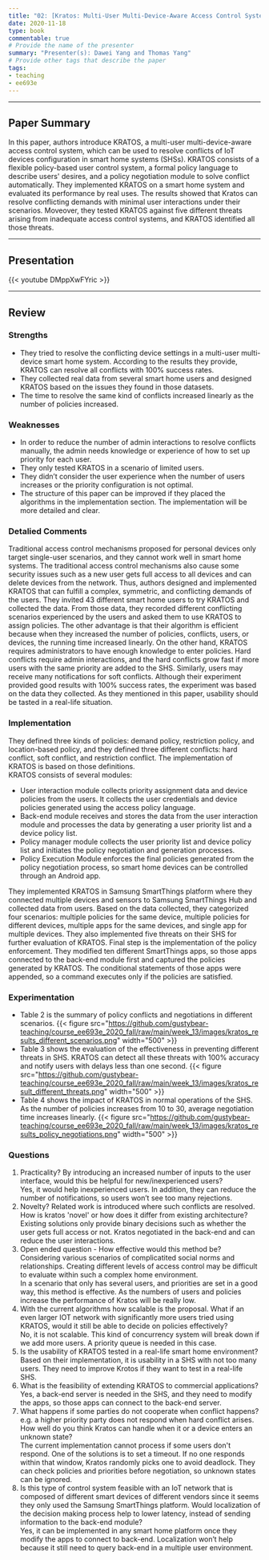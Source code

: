 ```yaml
---
title: "02: [Kratos: Multi-User Multi-Device-Aware Access Control System for the Smart Home] by [Amit Kumar Sikder, Leonardo Babun, Z. Berkay Celik, Abbas Acar, Hidayet Aksu, Patrick McDaniel, Engin Kirda, A. Selcuk Uluagac]"
date: 2020-11-18
type: book
commentable: true
# Provide the name of the presenter
summary: "Presenter(s): Dawei Yang and Thomas Yang"
# Provide other tags that describe the paper
tags:
- teaching
- ee693e
---
```

***
## Paper Summary
In this paper, authors introduce KRATOS, a multi-user multi-device-aware access control system,  which can be used to resolve conflicts of IoT devices configuration in smart home systems (SHSs). KRATOS consists of a flexible policy-based user control system, a formal policy language to describe users' desires, and a policy negotiation module to solve conflict automatically. They implemented KRATOS on a smart home system and evaluated its performance by real uses. The results showed that Kratos can resolve conflicting demands with minimal user interactions under their scenarios. Moveover, they tested KRATOS against five different threats arising from inadequate access control systems, and KRATOS identified all those threats.
***
## Presentation
{{< youtube DMppXwFYric >}}
***
## Review
### Strengths
- They tried to resolve the conflicting device settings in a multi-user multi-device smart home system. According to the results they provide, KRATOS can resolve all conflicts with 100% success rates.
- They collected real data from several smart home users and designed KRATOS based on the issues they found in those datasets.
- The time to resolve the same kind of conflicts increased linearly as the number of policies increased.
### Weaknesses
- In order to reduce the number of admin interactions to resolve conflicts manually, the admin needs knowledge or experience of how to set up priority for each user.
- They only tested KRATOS in a scenario of limited users.
- They didn’t consider the user experience when the number of users increases or the priority configuration is not optimal.
- The structure of this paper can be improved if they placed the algorithms in the implementation section. The implementation will be more detailed and clear.
### Detalied Comments
Traditional access control mechanisms proposed for personal devices only target single-user scenarios, and they cannot work well in smart home systems. The traditional access control mechanisms also cause some security issues such as a new user gets full access to all devices and can delete devices from the network. Thus, authors designed and implemented KRATOS that can fulfill a complex, symmetric, and conflicting demands of the users. They invited 43 different smart home users to try KRATOS and collected the data. From those data, they recorded different conflicting scenarios experienced by the users and asked them to use KRATOS to assign policies. The other advantage is that their algorithm is efficient because when they increased the number of policies, conflicts, users, or devices, the running time increased linearly.
On the other hand, KRATOS requires administrators to have enough knowledge to enter policies. Hard conflicts require admin interactions, and the hard conflicts grow fast if more users with the same priority are added to the SHS. Similarly, users may receive many notifications for soft conflicts. Although their experiment provided good results with 100% success rates, the experiment was based on the data they collected. As they mentioned in this paper, usability should be tasted in a real-life situation.
### Implementation
They defined three kinds of policies: demand policy, restriction policy, and location-based policy, and they defined three different conflicts: hard conflict, soft conflict, and restriction conflict. The implementation of KRATOS is based on those definitions.\
KRATOS consists of several modules:
- User interaction module collects priority assignment data and device policies from the users. It collects the user credentials and device policies generated using the access policy language.
- Back-end module receives and stores the data from the user interaction module and processes the data by generating a user priority list and a device policy list.
- Policy manager module collects the user priority list and device policy list and initiates the policy negotiation and generation processes.
- Policy Execution Module enforces the final policies generated from the policy negotiation process, so smart home devices can be controlled through an Android app.
 
 
They implemented KRATOS in Samsung SmartThings platform where they connected multiple devices and sensors to Samsung SmartThings Hub and collected data from users. Based on the data collected, they categorized four scenarios: multiple policies for the same device, multiple policies for different devices, multiple apps for the same devices, and single app for multiple devices. They also implemented five threats on their SHS for further evaluation of KRATOS. Final step is the implementation of the policy enforcement. They modified ten different SmartThings apps, so those apps connected to the back-end module first and captured the policies generated by KRATOS. The conditional statements of those apps were appended, so a command executes only if the policies are satisfied.
### Experimentation
- Table 2 is the summary of policy conflicts and negotiations in different scenarios.
{{< figure src="https://github.com/gustybear-teaching/course_ee693e_2020_fall/raw/main/week_13/images/kratos_results_different_scenarios.png" width="500" >}}
- Table 3 shows the evaluation of the effectiveness in preventing different threats in SHS. KRATOS can detect all these threats with 100% accuracy and notify users with delays less than one second.
{{< figure src="https://github.com/gustybear-teaching/course_ee693e_2020_fall/raw/main/week_13/images/kratos_result_different_threats.png" width="500" >}}
- Table 4 shows the impact of KRATOS in normal operations of the SHS. As the number of policies increases from 10 to 30, average negotiation time increases linearly.
{{< figure src="https://github.com/gustybear-teaching/course_ee693e_2020_fall/raw/main/week_13/images/kratos_results_policy_negotiations.png" width="500" >}}
### Questions
1. Practicality? By introducing an increased number of inputs to the user interface, would this be helpful for new/inexperienced users?\
Yes, it would help inexperienced users. In addition, they can reduce the number of notifications, so users won’t see too many rejections.
2. Novelty? Related work is introduced where such conflicts are resolved. How is kratos 'novel' or how does it differ from existing architecture?\
Existing solutions only provide binary decisions such as whether the user gets full access or not. Kratos negotiated in the back-end and can reduce the user interactions.
3. Open ended question - How effective would this method be? Considering various scenarios of complicatited social norms and relationships. Creating different levels of access control may be difficult to evaluate within such a complex home environment.\
In a scenario that only has several users, and priorities are set in a good way, this method is effective. As the numbers of users and policies increase the performance of Kratos will be really low.
4. With the current algorithms how scalable is the proposal. What if an even larger IOT network with significantly more users tried using KRATOS, would it still be able to decide on policies effectively?\
No, it is not scalable. This kind of concurrency system will break down if we add more users. A priority queue is needed in this case.
5. Is the usability of KRATOS tested in a real-life smart home environment?\
Based on their implementation, it is usability in a SHS with not too many users. They need to improve Krotos if they want to test in a real-life SHS.
6. What is the feasibility of extending KRATOS to commercial applications?\
Yes, a back-end server is needed in the SHS, and they need to modify the apps, so those apps can connect to the back-end server.
7. What happens if some parties do not cooperate when conflict happens? e.g. a higher priority party does not respond when hard conflict arises.
How well do you think Kratos can handle when it or a device enters an unknown state?\
The current implementation cannot process if some users don't respond. One of the solutions is to set a timeout. If no one responds within that window, Kratos randomly picks one to avoid deadlock. They can check policies and priorities before negotiation, so unknown states can be ignored.
8. Is this type of control system feasible with an IoT network that is composed of different smart devices of different vendors since it seems they only used the Samsung SmartThings platform.
Would localization of the decision making process help to lower latency, instead of sending information to the back-end module?\
Yes, it can be implemented in any smart home platform once they modify the apps to connect to back-end. Localization won’t help because it still need to query back-end in a multiple user environment.
 
 

